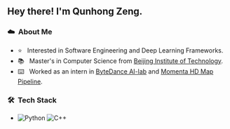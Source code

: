 <h2> Hey there! I'm Qunhong Zeng.</h2>

<h3> ☁️ &nbsp;About Me </h3>

- ⭐️ &nbsp; Interested in Software Engineering and Deep Learning Frameworks.
- 📚 &nbsp; Master's in Computer Science from [Beijing Institute of Technology](https://www.bit.edu.cn).
- ⌨️ &nbsp; Worked as an intern in [ByteDance AI-lab](https://www.bytedance.com/en/) and [Momenta HD Map Pipeline](https://www.momenta.cn).

<h3> 🛠 &nbsp;Tech Stack</h3>

-
  ![Python](https://img.shields.io/badge/-Python-333333?style=flat&logo=python)
  ![C++](https://img.shields.io/badge/-C++-333333?style=flat&logo=C%2B%2B&logoColor=00599C)




